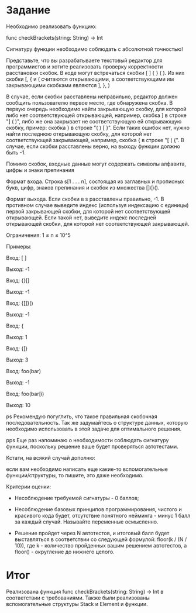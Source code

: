 # Задание

Необходимо реализовать функцию:

func checkBrackets(string: String) -> Int 

Сигнатуру функции необходимо соблюдать с абсолютной точностью!

Представьте, что вы разрабатываете текстовый редактор для программистов и хотите реализовать проверку корректности расстановки скобок. В коде могут встречаться скобки [ ] { } ( ). Из них скобки [, { и ( считаются открывающими, а соответствующими им закрывающими скобками являются ], }, )


В случае, если скобки расставлены неправильно, редактор должен сообщить пользователю первое место, где обнаружена скобка. В первую очередь необходимо найти закрывающую скобку, для которой либо нет соответствующей открывающей, например, скобка ] в строке "] ( )", либо же она закрывает не соответствующую ей открывающую скобку, пример: скобка } в строке "( ) [ }". Если таких ошибок нет, нужно найти последнюю открывающую скобку, для которой нет соответствующей закрывающей, например, скобка { в строке "[ ( {". В случае, если скобки расставлены верно, на выходу функции должно быть -1.

Помимо скобок, входные данные могут содержать символы алфавита, цифры и знаки препинания


Формат входа. Строка s[1 . . . n], состоящая из заглавных и прописных букв, цифр, знаков препинания и скобок из множества []{}().

Формат выхода. Если скобки в s расставлены правильно, -1. В противном случае выведите индекс (используя индексацию с единицы) первой закрывающей скобки, для которой нет соответствующей открывающей. Если такой нет, выведите индекс последней открывающей скобки, для которой нет соответствующей закрывающей. 

Ограничения: 1 ≤ n ≤ 10^5 


Примеры:

Вход: [ ]

Выход: -1


Вход: {}[]

Выход: -1


Вход: {[]}()

Выход: -1


Вход: {

Выход: 1


Вход: {[}

Выход: 3


Вход: foo(bar)

Выход: -1


Вход: foo(bar[i)

Выход: 10



ps Рекомендую погуглить, что такое правильная скобочная последовательность. Так же задумайтесь о структуре данных, которую необходимо использовать в этой задаче для оптимального решения.

pps Еще раз напоминаю о необходимости соблюдать сигнатуру функции, поскольку решение ваше будет проверяться автотестами.


Кстати, на всякий случай дополню:

если вам необходимо написать еще какие-то вспомогательные функции/структуры, то пишите, это даже необходимо.


Критерии оценки:

* Несоблюдение требуемой сигнатуры - 0 баллов;

* Несоблюдение базовых принципов программирования, чистого и красивого кода будет, отсутствие понятного нейминга - минус 1 балл за каждый случай. Называйте переменные осмысленно.

* Решение пройдет через N автотестов, и итоговый балл будет выставляться в соответствии со следующей формулой: floor(k / (N / 10)), где k - количество пройденных вашим решением автотестов, а floor() - округление до нижнего целого.

# Итог

Реализована функция func checkBrackets(string: String) -> Int в соответствии с требованиями.
Также были реализованы вспомогательные структуры Stack и Element и функции.
